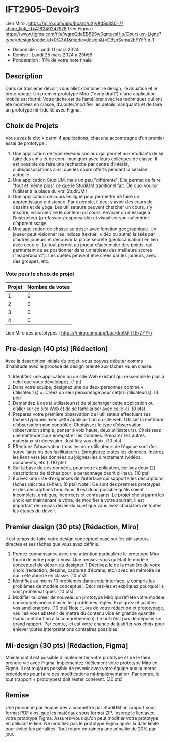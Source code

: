 # IFT2905-Devoir3

Lien Miro : https://miro.com/app/board/uXjVKdSs8S0=/?share_link_id=416240247978
Lien Figma : https://www.figma.com/file/wgreQdeEB62Sw0qmucsHjo/Cours-en-Ligne?type=design&node-id=0%3A1&mode=design&t=CBsoSvma2bFYFYin-1

- Disponible : Lundi 11 mars 2024
- Remise : Lundi 25 mars 2024 à 23h59
- Pondération : 11% de votre note finale

## Description
Dans ce troisième devoir, vous allez combiner le design, l’évaluation et le prototypage. Un premier prototype
Miro ("early draft") d’une application mobile est fourni. Votre tâche est de l’améliorer avec les techniques
qui ont été montrées en classe, d’ajouter/modifier les détails manquants et de faire un prototype mi-fidelité
avec Figma.


## Choix de Projets
Vous avez le choix parmi 4 applications, chacune accompagné d’un premier essai de prototype :
1. Une application de type réseaux sociaux qui permet aux étudiants de se faire des amis et de com-
muniquer avec leurs collègues de classe. Il est possible de faire une recherche par centre d’intérêt,
clubs/associations ainsi que les cours offerts pendant la session actuelle.
2. Une application StudiUM, mais un peu "différente". Elle permet de faire "tout et même plus" ce que
le StudiUM traditionel fait. De quoi vouloir l’utiliser à la place du vrai StudiUM !
3. Une application de cours en ligne pour permettre de faire un apprentissage à distance. Par exemple, il
peut y avoir des cours de dessins et de yoga. Les utilisateurs peuvent chercher un cours, s’y inscrire,
visionner/lire le contenu du cours, envoyer un message à l’instructeur (professeur/responsable) et
visualiser son calendrier d’apprentissage.
4. Une application de chasse au trésor avec fonction géographique. Un joueur peut visionner les indices
(textuel, vidéo ou autre) laissés par d’autres joueurs et découvrir la place secrète (géolocalisation) en
lien avec ceux-ci. Le tout permet au joueur d’accumuler des points, qui permettent de se positionner
dans un tableau des meilleurs scores ("leaderboard"). Les quêtes peuvent être créés par les joueurs,
avec des groupes, etc.

### Vote pour le choix de projet
| Projet | Nombre de votes |
|--------|-----------------|
| 1      | 0               |
| 2      | 0               |
| 3      | 0               |
| 4      | 0               |


Lien Miro des prototypes : https://miro.com/app/board/o9J_lTExZYY=/

## Pre-design (40 pts) [Rédaction]

Avec la description initiale du projet, vous pouvez débuter comme d’habitude avec le procédé de design
orienté aux tâches vu en classe.

1. Identifiez une application ou un site Web existant qui ressemble le plus à celui que vous développez.
(1 pt)
2. Dans votre équipe, désignez une ou deux personnes comme « utilisateur(s) ». Créez un seul personnage
pour cet(s) utilisateur(s). (3 pts)
3. Demandez à cet(s) utilisateur(s) de télécharger cette application ou d’aller sur ce site Web et de se
familiariser avec celle-ci. (0 pts)
4. Preparez votre première observation de l’utilisateur effectuant ses tâches typiques avec cette applica-
tion ou site web. Utiliser la méthode d’observation non contrôlée. Choisissez le type d’observation
(observation simple, penser à voix haute, deux utilisateurs). Choisissez une méthode pour enregistrer
les données. Préparez les autres matériaux si nécessaire. Justifiez vos choix. (10 pts)
5. Effectuez l’observation (tous les non-utilisateurs de l’équipe sont des surveillants ou des facilitateurs).
Enregistrez toutes les données. Insérez les liens vers les données ou joignez-les directement (vidéos,
documents, etc.). (10 pts)
6. Sur la base de ces données, pour votre application, écrivez deux (2) descriptions de tâches pour le
personnage décrit ci-haut. (10 pts)
7. Écrivez une liste d’exigences de l’interface qui supporte les descriptions tâches décrites si-haut. (6
pts)
Note : Ce sont des premiers prototypes, et des descriptions brouillons. Il est donc possible qu’ils soient
incomplets, ambigus, incorrects et confusants. Le projet choisi parmi les choix est maintenant le vôtre, de
modifier à votre souhait. Il est important de ne pas dévier du sujet que vous avez choisi lors de toutes les
étapes du devoir.



## Premier design (30 pts) [Rédaction, Miro]

Il est temps de faire votre design conceptuel basé sur les utilisateurs directes et ses tâches que vous avez
définis.

1. Prenez connaissance avec une attention particulière le prototype Miro fourni de votre projet choisi.
Que pensez-vous qu’était le modèle conceptuel de départ du designer ? Décrivez-le de la manière de
votre choix (rédaction, dessins, captures d’écrans, etc.) avec en mémoire ce qui a été abordé en classe.
(10 pts)
2. Identifiez au moins 10 problèmes dans cette interface, y compris les problèmes de modèle conceptuel.
Décrivez-les et expliquez pourquoi ils sont problématiques. (10 pts)
3. Modifier ou créer de nouveau un prototype Miro qui reflète votre modèle conceptuel amélioré avec
les problèmes réglés. Expliquez et justifiez vos améliorations. (10 pts)
Note : Lors de votre rédaction et prototypage, veuillez vous abstenir de mettre du contenu vide en grande
quantité (sans contribution à la compréhension). Le but n’est pas de déposer un grand rapport. Par contre, ici
est votre chance de justifier vos choix pour enlever toutes interprétations contraires possibles.


## Mi-design (30 pts) [Rédaction, Figma]
Maintenant il est possible d’implémenter votre prototype et de le faire prendre vie avec Figma.
Implémentez fidèlement votre prototype Miro en Figma. Il est toujours possible de revenir avec votre équipe
aux numéros précédents pour faire des modifications mi-implémentation. Par contre, le tout (rapport +
prototypes) doit rester cohérent. (30 pts)

## Remise
Une personne par équipe devra soumettre par StudiUM un rapport sous format PDF ainsi que les matériaux
sous format ZIP. Insérez le lien avec votre prototype Figma. Assurez-vous qu’on peut modifier votre
prototype en utilisant le lien. Ne modifiez pas le prototype Figma après la date limite pour éviter les pénalités.
Tout retard entraînera une pénalité de 20% par jour.
